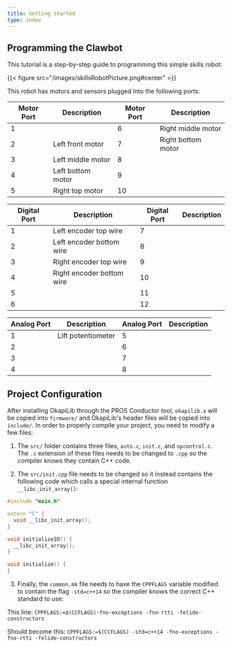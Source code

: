 ```yaml
---
title: Getting started
type: index
---
```


## Programming the Clawbot

This tutorial is a step-by-step guide to programming this simple skills robot:

{{< figure src="/images/skillsRobotPicture.png#center" >}}

This robot has motors and sensors plugged into the following ports:

Motor Port | Description | Motor Port | Description
-----|-------------|------|------------
1 |                   | 6  | Right middle motor
2 | Left front motor  | 7  | Right bottom motor
3 | Left middle motor | 8  | 
4 | Left bottom motor | 9  | 
5 | Right top motor   | 10 | 

Digital Port | Description | Digital Port | Description
------------|-------------|-------------|------------
1 | Left encoder top wire     | 7  | 
2 | Left encoder bottom wire  | 8  | 
3 | Right encoder top wire    | 9  | 
4 | Right encoder bottom wire | 10 | 
5 |                           | 11 | 
6 |                           | 12 | 

Analog Port | Description | Analog Port | Description
------------|-------------|-------------|------------
1 | Lift potentiometer | 5 | 
2 |                    | 6 | 
3 |                    | 7 | 
4 |                    | 8 | 

## Project Configuration

After installing OkapiLib through the PROS Conductor tool, `okapilib.a` will be copied into `firmware/` and OkapiLib's header files will be copied into `include/`. In order to properly compile your project, you need to modify a few files:

1. The `src/` folder contains three files, `auto.c`, `init.c`, and `opcontrol.c`. The `.c` extension of these files needs to be changed to `.cpp` so the compiler knows they contain C++ code.

2. The `src/init.cpp` file needs to be changed so it instead contains the following code which calls a special internal function `__libc_init_array()`:

```c++
#include "main.h"

extern "C" {
  void __libc_init_array();
}

void initializeIO() {
  __libc_init_array();
}

void initialize() {
}
```

3. Finally, the `common.mk` file needs to have the `CPPFLAGS` variable modified to contain the flag `-std=c++14` so the compiler knows the correct C++ standard to use:

This line: `CPPFLAGS:=$(CCFLAGS)-fno-exceptions -fno-rtti -felide-constructors`

Should become this: `CPPFLAGS:=$(CCFLAGS) -std=c++14 -fno-exceptions -fno-rtti -felide-constructors`
